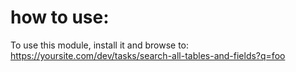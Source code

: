 # how to use:

To use this module, install it and browse to: https://yoursite.com/dev/tasks/search-all-tables-and-fields?q=foo
